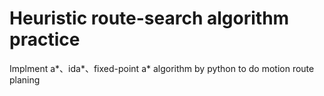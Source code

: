 # Heuristic route-search algorithm practice

Implment a*、ida*、fixed-point a* algorithm by python to do motion route planing  
